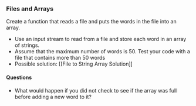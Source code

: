 ### Files and Arrays
Create a function that reads a file and puts the words in the file into an array.
- Use an input stream to read from a file and store each word in an array of strings. 
- Assume that the maximum number of words is 50. Test your code with a file that contains more than 50 words 
- Possible solution: [[File to String Array Solution]]

#### Questions
- What would happen if you did not check to see if the array was full before adding a new word to it?





